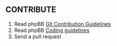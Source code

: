 ## CONTRIBUTE

1. Read phpBB [Git Contribution Guidelines](https://area51.phpbb.com/docs/dev/master/development/git.html)
2. Read phpBB [Coding guidelines](https://area51.phpbb.com/docs/dev/master/development/coding_guidelines.html)
3. Send a pull request
